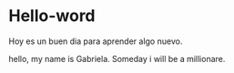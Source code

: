# Hello-word
Hoy es un buen dia para aprender algo nuevo.

hello, my name is Gabriela. Someday i will be a millionare.
